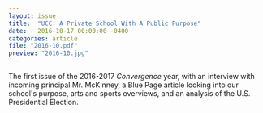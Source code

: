 ```yaml
---
layout: issue
title:  "UCC: A Private School With A Public Purpose"
date:   2016-10-17 00:00:00 -0400
categories: article
file: "2016-10.pdf"
preview: "2016-10.jpg"
---
```


The first issue of the 2016-2017 *Convergence* year, with an interview with incoming principal Mr. McKinney, a Blue Page article looking into our school's purpose, arts and sports overviews, and an analysis of the U.S. Presidential Election.
